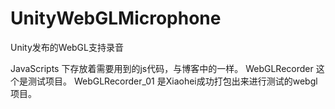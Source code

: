 # UnityWebGLMicrophone
Unity发布的WebGL支持录音

JavaScripts			下存放着需要用到的js代码，与博客中的一样。
WebGLRecorder		这个是测试项目。
WebGLRecorder_01	是Xiaohei成功打包出来进行测试的webgl项目。
